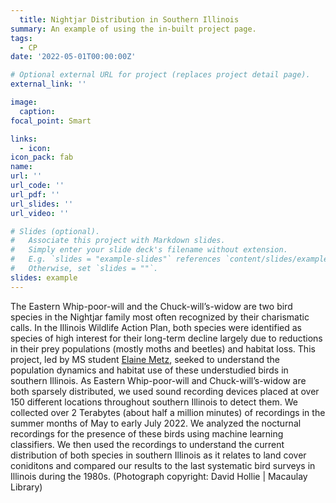 ```yaml
---
  title: Nightjar Distribution in Southern Illinois
summary: An example of using the in-built project page.
tags:
  - CP
date: '2022-05-01T00:00:00Z'

# Optional external URL for project (replaces project detail page).
external_link: ''

image:
  caption: 
focal_point: Smart

links:
  - icon: 
icon_pack: fab
name: 
url: ''
url_code: ''
url_pdf: ''
url_slides: ''
url_video: ''

# Slides (optional).
#   Associate this project with Markdown slides.
#   Simply enter your slide deck's filename without extension.
#   E.g. `slides = "example-slides"` references `content/slides/example-slides.md`.
#   Otherwise, set `slides = ""`.
slides: example
---
```

  
The Eastern Whip-poor-will and the Chuck-will’s-widow are two bird species in the Nightjar family most often recognized by their charismatic calls. In the Illinois Wildlife Action Plan, both species were identified as species of high interest for their long-term decline largely due to reductions in their prey populations (mostly moths and beetles) and habitat loss.  This project, led by MS student [Elaine Metz](https://peaselab.com/author/elaine-metz/), seeked to understand the population dynamics and habitat use of these understudied birds in southern Illinois. As Eastern Whip-poor-will and Chuck-will’s-widow are both sparsely distributed, we used sound recording devices placed at over 150 different locations throughout southern Illinois to detect them. We collected over 2 Terabytes (about half a million minutes) of recordings in the summer months of May to early July 2022. We analyzed the nocturnal recordings for the presence of these birds using machine learning classifiers. We then used the recordings to understand the current distribution of both species in southern Illinois as it relates to land cover coniditons and compared our results to the last systematic bird surveys in Illinois during the 1980s. (Photograph copyright: David Hollie | Macaulay Library) 